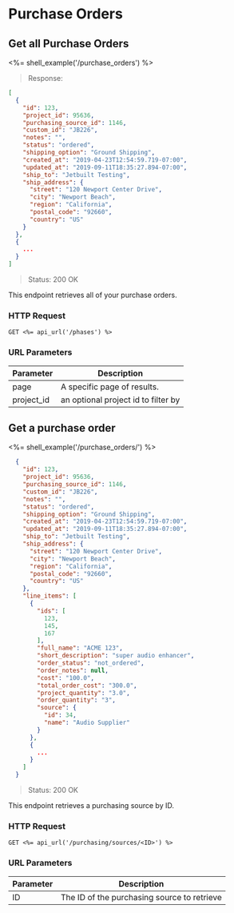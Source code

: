 # Purchase Orders

## Get all Purchase Orders

<%= shell_example('/purchase_orders') %>

> Response:

```json
[
  {
    "id": 123,
    "project_id": 95636,
    "purchasing_source_id": 1146,
    "custom_id": "JB226",
    "notes": "",
    "status": "ordered",
    "shipping_option": "Ground Shipping",
    "created_at": "2019-04-23T12:54:59.719-07:00",
    "updated_at": "2019-09-11T18:35:27.894-07:00",
    "ship_to": "Jetbuilt Testing",
    "ship_address": {
      "street": "120 Newport Center Drive",
      "city": "Newport Beach",
      "region": "California",
      "postal_code": "92660",
      "country": "US"
    }
  },
  {
    ...
  }
]
```

> Status: 200 OK

This endpoint retrieves all of your purchase orders.

### HTTP Request

`GET <%= api_url('/phases') %>`

### URL Parameters

Parameter | Description
--------- | -----------
page | A specific page of results.
project_id | an optional project id to filter by

## Get a purchase order

<%= shell_example('/purchase_orders/<ID>') %>

```json
  {
    "id": 123,
    "project_id": 95636,
    "purchasing_source_id": 1146,
    "custom_id": "JB226",
    "notes": "",
    "status": "ordered",
    "shipping_option": "Ground Shipping",
    "created_at": "2019-04-23T12:54:59.719-07:00",
    "updated_at": "2019-09-11T18:35:27.894-07:00",
    "ship_to": "Jetbuilt Testing",
    "ship_address": {
      "street": "120 Newport Center Drive",
      "city": "Newport Beach",
      "region": "California",
      "postal_code": "92660",
      "country": "US"
    },
    "line_items": [
      {
        "ids": [
          123,
          145,
          167
        ],
        "full_name": "ACME 123",
        "short_description": "super audio enhancer",
        "order_status": "not_ordered",
        "order_notes": null,
        "cost": "100.0",
        "total_order_cost": "300.0",
        "project_quantity": "3.0",
        "order_quantity": "3",
        "source": {
          "id": 34,
          "name": "Audio Supplier"
        }
      },
      {
        ...
      }
    ]
  }
```

> Status: 200 OK

This endpoint retrieves a purchasing source by ID.

### HTTP Request

`GET <%= api_url('/purchasing/sources/<ID>') %>`

### URL Parameters

Parameter | Description
--------- | -----------
ID | The ID of the purchasing source to retrieve

